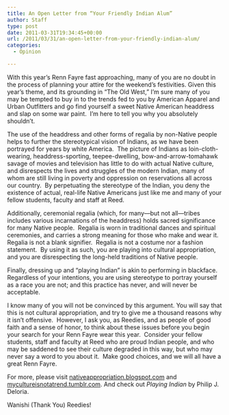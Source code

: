 ```yaml
---
title: An Open Letter from “Your Friendly Indian Alum”
author: Staff
type: post
date: 2011-03-31T19:34:45+00:00
url: /2011/03/31/an-open-letter-from-your-friendly-indian-alum/
categories:
  - Opinion

---
```

With this year’s Renn Fayre fast approaching, many of you are no doubt in the process of planning your attire for the weekend’s festivities. Given this year’s theme, and its grounding in “The Old West,” I’m sure many of you may be tempted to buy in to the trends fed to you by American Apparel and Urban Outfitters and go find yourself a sweet Native American headdress and slap on some war paint.  I’m here to tell you why you absolutely shouldn’t.

The use of the headdress and other forms of regalia by non-Native people helps to further the stereotypical vision of Indians, as we have been portrayed for years by white America.  The picture of Indians as loin-cloth-wearing, headdress-sporting, teepee-dwelling, bow-and-arrow-tomahawk savage of movies and television has little to do with actual Native culture, and disrespects the lives and struggles of the modern Indian, many of whom are still living in poverty and oppression on reservations all across our country.  By perpetuating the stereotype of the Indian, you deny the existence of actual, real-life Native Americans just like me and many of your fellow students, faculty and staff at Reed.

Additionally, ceremonial regalia (which, for many—but not all—tribes includes various incarnations of the headdress) holds sacred significance for many Native people.  Regalia is worn in traditional dances and spiritual ceremonies, and carries a strong meaning for those who make and wear it.  Regalia is not a blank signifier.  Regalia is not a costume nor a fashion statement.  By using it as such, you are playing into cultural appropriation, and you are disrespecting the long-held traditions of Native people.

Finally, dressing up and “playing Indian” is akin to performing in blackface.  Regardless of your intentions, you are using stereotype to portray yourself as a race you are not; and this practice has never, and will never be acceptable.

I know many of you will not be convinced by this argument. You will say that this is not cultural appropriation, and try to give me a thousand reasons why it isn’t offensive.  However, I ask you, as Reedies, and as people of good faith and a sense of honor, to think about these issues before you begin your search for your Renn Fayre wear this year.  Consider your fellow students, staff and faculty at Reed who are proud Indian people, and who may be saddened to see their culture degraded in this way, but who may never say a word to you about it.  Make good choices, and we will all have a great Renn Fayre.

For more, please visit [nativeappropriation.blogspot.com][1] and [mycultureisnotatrend.tumblr.com][2]. And check out _Playing Indian_ by Philip J. Deloria.

Wanishi (Thank You) Reedies!

 [1]: http://nativeappropriation.blogspot.com
 [2]: http://mycultureisnotatrend.tumblr.com